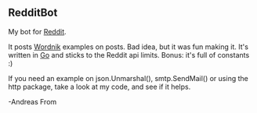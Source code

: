 RedditBot
---------
My bot for [Reddit](http://www.reddit.com/).

It posts [Wordnik](http://www.wordnik.com/) examples on posts. Bad idea, but it
was fun making it.
It's written in [Go](http://www.golang.org) and sticks to the
Reddit api limits. Bonus: it's full of constants :)

If you need an example on json.Unmarshal(), smtp.SendMail() or using the http
package, take a look at my code, and see if it helps.

-Andreas From
